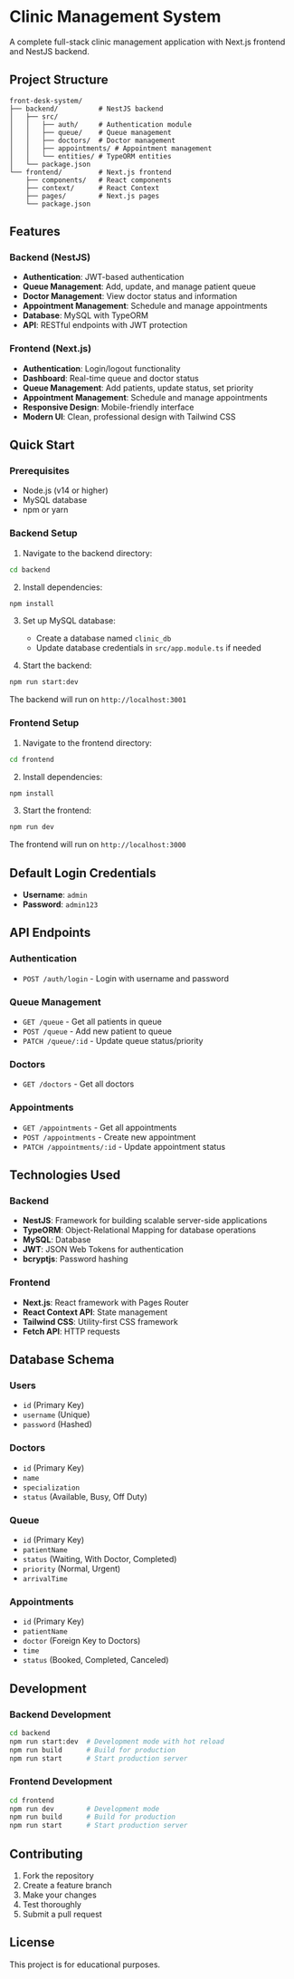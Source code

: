 # Clinic Management System

A complete full-stack clinic management application with Next.js frontend and NestJS backend.

## Project Structure

```
front-desk-system/
├── backend/          # NestJS backend
│   ├── src/
│   │   ├── auth/     # Authentication module
│   │   ├── queue/    # Queue management
│   │   ├── doctors/  # Doctor management
│   │   ├── appointments/ # Appointment management
│   │   └── entities/ # TypeORM entities
│   └── package.json
└── frontend/         # Next.js frontend
    ├── components/   # React components
    ├── context/      # React Context
    ├── pages/        # Next.js pages
    └── package.json
```

## Features

### Backend (NestJS)
- **Authentication**: JWT-based authentication
- **Queue Management**: Add, update, and manage patient queue
- **Doctor Management**: View doctor status and information
- **Appointment Management**: Schedule and manage appointments
- **Database**: MySQL with TypeORM
- **API**: RESTful endpoints with JWT protection

### Frontend (Next.js)
- **Authentication**: Login/logout functionality
- **Dashboard**: Real-time queue and doctor status
- **Queue Management**: Add patients, update status, set priority
- **Appointment Management**: Schedule and manage appointments
- **Responsive Design**: Mobile-friendly interface
- **Modern UI**: Clean, professional design with Tailwind CSS

## Quick Start

### Prerequisites
- Node.js (v14 or higher)
- MySQL database
- npm or yarn

### Backend Setup

1. Navigate to the backend directory:
```bash
cd backend
```

2. Install dependencies:
```bash
npm install
```

3. Set up MySQL database:
   - Create a database named `clinic_db`
   - Update database credentials in `src/app.module.ts` if needed

4. Start the backend:
```bash
npm run start:dev
```

The backend will run on `http://localhost:3001`

### Frontend Setup

1. Navigate to the frontend directory:
```bash
cd frontend
```

2. Install dependencies:
```bash
npm install
```

3. Start the frontend:
```bash
npm run dev
```

The frontend will run on `http://localhost:3000`

## Default Login Credentials
- **Username**: `admin`
- **Password**: `admin123`

## API Endpoints

### Authentication
- `POST /auth/login` - Login with username and password

### Queue Management
- `GET /queue` - Get all patients in queue
- `POST /queue` - Add new patient to queue
- `PATCH /queue/:id` - Update queue status/priority

### Doctors
- `GET /doctors` - Get all doctors

### Appointments
- `GET /appointments` - Get all appointments
- `POST /appointments` - Create new appointment
- `PATCH /appointments/:id` - Update appointment status

## Technologies Used

### Backend
- **NestJS**: Framework for building scalable server-side applications
- **TypeORM**: Object-Relational Mapping for database operations
- **MySQL**: Database
- **JWT**: JSON Web Tokens for authentication
- **bcryptjs**: Password hashing

### Frontend
- **Next.js**: React framework with Pages Router
- **React Context API**: State management
- **Tailwind CSS**: Utility-first CSS framework
- **Fetch API**: HTTP requests

## Database Schema

### Users
- `id` (Primary Key)
- `username` (Unique)
- `password` (Hashed)

### Doctors
- `id` (Primary Key)
- `name`
- `specialization`
- `status` (Available, Busy, Off Duty)

### Queue
- `id` (Primary Key)
- `patientName`
- `status` (Waiting, With Doctor, Completed)
- `priority` (Normal, Urgent)
- `arrivalTime`

### Appointments
- `id` (Primary Key)
- `patientName`
- `doctor` (Foreign Key to Doctors)
- `time`
- `status` (Booked, Completed, Canceled)

## Development

### Backend Development
```bash
cd backend
npm run start:dev  # Development mode with hot reload
npm run build      # Build for production
npm run start      # Start production server
```

### Frontend Development
```bash
cd frontend
npm run dev        # Development mode
npm run build      # Build for production
npm run start      # Start production server
```

## Contributing

1. Fork the repository
2. Create a feature branch
3. Make your changes
4. Test thoroughly
5. Submit a pull request

## License

This project is for educational purposes. 